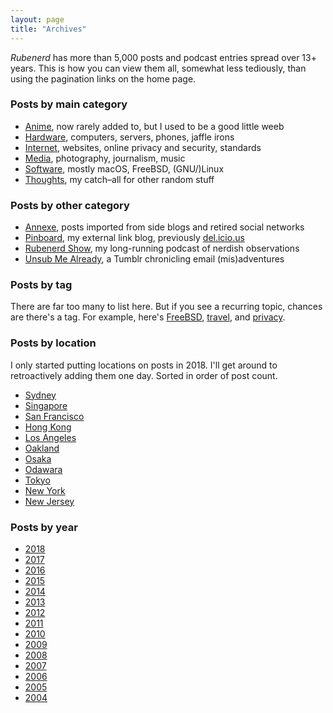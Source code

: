 ```yaml
---
layout: page
title: "Archives"
---
```

*Rubenerd* has more than 5,000 posts and podcast entries spread over 13+ years. This is how you can view them all, somewhat less tediously, than using the pagination links on the home page.


<h3 id="category">Posts by main category</h3>

* [Anime](/anime/), now rarely added to, but I used to be a good little weeb
* [Hardware](/hardware/), computers, servers, phones, jaffle irons
* [Internet](/internet/), websites, online privacy and security, standards
* [Media](/media/), photography, journalism, music
* [Software](/software/), mostly macOS, FreeBSD, (GNU/)Linux
* [Thoughts](/thoughts/), my catch–all for other random stuff


<h3 id="other-categories">Posts by other category</h3>

* [Annexe](/annexe/), posts imported from side blogs and retired social networks
* [Pinboard](https://pinboard.in/u:Rubenerd), my external link blog, previously [del.icio.us](https://del.icio.us/rubenerd)
* [Rubenerd Show](/show/), my long-running podcast of nerdish observations
* [Unsub Me Already](http://unsub.rubenerd.com/), a Tumblr chronicling email (mis)adventures


<h3 id="location">Posts by tag</h3>

There are far too many to list here. But if you see a recurring topic, chances are there's a tag. For example, here's [FreeBSD], [travel], and [privacy].

[FreeBSD]: https://rubenerd.com/tag/freebsd/
[travel]: https://rubenerd.com/tag/travel/
[privacy]: https://rubenerd.com/tag/privacy/


<h3 id="location">Posts by location</h3>

I only started putting locations on posts in 2018. I'll get around to retroactively adding them one day. Sorted in order of post count.

* [Sydney](/location/sydney/)
* [Singapore](/location/singapore/)
* [San Francisco](/location/san-francisco/)
* [Hong Kong](/location/hong-kong/)
* [Los Angeles](/location/los-angeles/)
* [Oakland](/location/oakland/)
* [Osaka](/location/osaka/)
* [Odawara](/location/odawara/)
* [Tokyo](/location/tokyo/)
* [New York](/location/new-york/)
* [New Jersey](/location/new-jersey/)

<h3 id="year">Posts by year</h3>

* [2018](/year/2018/)
* [2017](/year/2017/)
* [2016](/year/2016/)
* [2015](/year/2015/)
* [2014](/year/2014/)
* [2013](/year/2013/)
* [2012](/year/2012/)
* [2011](/year/2011/)
* [2010](/year/2010/)
* [2009](/year/2009/)
* [2008](/year/2008/)
* [2007](/year/2007/)
* [2006](/year/2006/)
* [2005](/year/2005/)
* [2004](/year/2004/)

